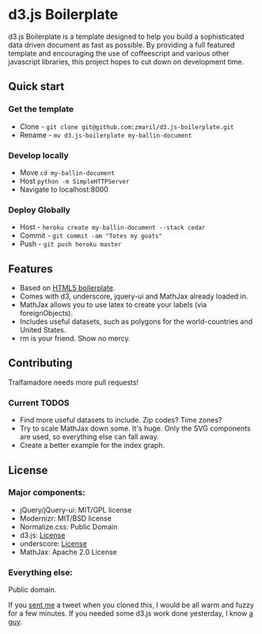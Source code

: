 # d3.js Boilerplate

d3.js Boilerplate is a template designed to help you build a
sophisticated data driven document as fast as possible. By providing a
full featured template and encouraging the use of coffeescript and
various other javascript libraries, this project hopes to cut down on
development time. 

## Quick start

### Get the template
* Clone - `git clone git@github.com:zmaril/d3.js-boilerplate.git`
* Rename - `mv d3.js-boilerplate my-ballin-document`

### Develop locally
* Move `cd my-ballin-document`
* Host `python -m SimpleHTTPServer`
* Navigate to localhost:8000

### Deploy Globally 
* Host - `heroku create my-ballin-document --stack cedar`
* Commit - `git commit -am "Totes my goats"`
* Push - `git push heroku master`

## Features

* Based on [HTML5 boilerplate](http://github.com/h5bp/html5-boilerplate). 
* Comes with d3, underscore, jquery-ui and MathJax already loaded in. 
* MathJax allows you to use latex to create your labels (via
  foreignObjects). 
* Includes useful datasets, such as polygons for the world-countries
  and United States. 
* rm is your friend. Show no mercy.

## Contributing

Tralfamadore needs more pull requests! 

### Current TODOS
* Find more useful datasets to include. Zip codes? Time zones? 
* Try to scale MathJax down some. It's huge. Only the SVG components are used, so
  everything else can fall away. 
* Create a better example for the index graph.

## License

### Major components:

* jQuery/jQuery-ui: MIT/GPL license
* Modernizr: MIT/BSD license
* Normalize.css: Public Domain
* d3.js: [License](https://github.com/mbostock/d3/blob/master/LICENSE)
* underscore: [License](https://github.com/documentcloud/underscore/blob/master/LICENSE)
* MathJax: Apache 2.0 License

### Everything else:

Public domain. 

If you [sent me](https://twitter.com/#!/ZackMaril) a
tweet when you cloned this, I would be all warm and fuzzy for a few
minutes. If you needed some d3.js work done yesterday, I know [a guy](https://www.odesk.com/users/~~80bea7ba2750c34b). 

